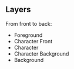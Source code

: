 ## Layers
From front to back:
- Foreground
- Character Front
- Character
- Character Background
- Background